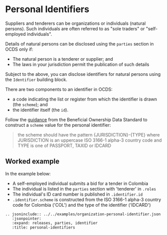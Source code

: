 # Personal Identifiers

Suppliers and tenderers can be organizations or individuals (natural persons). Such individuals are often referred to as "sole traders" or "self-employed individuals".

Details of natural persons can be disclosed using the `parties` section in OCDS only if:

* The natural person is a tenderer or supplier; and
* The laws in your jurisdiction permit the publication of such details

Subject to the above, you can disclose identifiers for natural persons using the `Identifier` building block.

There are two components to an identifier in OCDS:

* a code indicating the list or register from which the identifier is drawn (the `scheme`); and
* the identifier itself (the `id`).

Follow the [guidance](http://standard.openownership.org/en/0.2.0/schema/guidance/identifiers.html#shared-identifiers) from the Beneficial Ownership Data Standard to construct a `scheme` value for the personal identifier:

> the scheme should have the pattern {JURISDICTION}-{TYPE} where JURISDICTION is an uppercase ISO 3166-1 alpha-3 country code and TYPE is one of PASSPORT, TAXID or IDCARD

## Worked example

In the example below:

* A self-employed individual submits a bid for a tender in Colombia
* The individual is listed in the `parties` section with 'tenderer' in `.roles`
* The individual's ID card number is published in `.identifier.id`
* `.identifier.scheme` is constructed from the ISO 3166-1 alpha-3 country code for Colombia ('COL') and the type of the identifier ('IDCARD')


```{eval-rst}
.. jsoninclude:: ../../examples/organization-personal-identifier.json
   :jsonpointer:
   :expand: releases, parties, identifier
   :title: personal-identifiers
```
